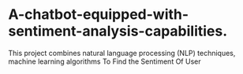 # A-chatbot-equipped-with-sentiment-analysis-capabilities.
This project combines natural language processing (NLP) techniques, machine learning algorithms To Find the Sentiment Of User
